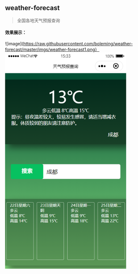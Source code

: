 ## weather-forecast
> 全国各地天气预报查询

#### 效果展示：
![image](https://raw.githubusercontent.com/boleming/weather-forecast/master/imgs/weather-forecast1.png）
![image](https://raw.githubusercontent.com/boleming/weather-forecast/master/imgs/weather-forecast2.png)
